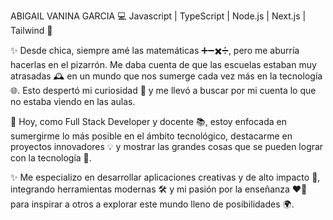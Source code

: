 ABIGAIL VANINA GARCIA
💻 Javascript | TypeScript | Node.js | Next.js | Tailwind 🎨

✨ Desde chica, siempre amé las matemáticas ➕➖✖️➗, pero me aburría hacerlas en el pizarrón. Me daba cuenta de que las escuelas estaban muy atrasadas 🕰️ en un mundo que nos sumerge cada vez más en la tecnología 🌐. Esto despertó mi curiosidad 🧐 y me llevó a buscar por mi cuenta lo que no estaba viendo en las aulas.

🚀 Hoy, como Full Stack Developer y docente 📚, estoy enfocada en sumergirme lo más posible en el ámbito tecnológico, destacarme en proyectos innovadores 💡 y mostrar las grandes cosas que se pueden lograr con la tecnología 🤖.

✨ Me especializo en desarrollar aplicaciones creativas y de alto impacto 🌟, integrando herramientas modernas 🛠️ y mi pasión por la enseñanza ❤️‍🔥 para inspirar a otros a explorar este mundo lleno de posibilidades 🌍.
